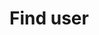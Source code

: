 # Find user

<api-endpoint openapi-path="./../openapi.yaml" endpoint="/user/{username}" method="get"/>
